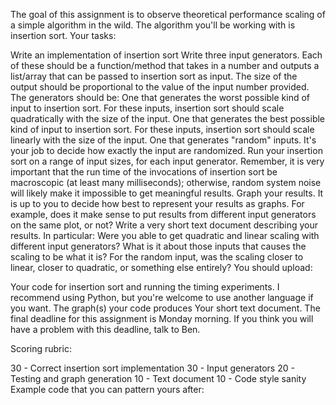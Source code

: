 The goal of this assignment is to observe theoretical performance scaling of a simple algorithm in the wild. The algorithm you'll be working with is insertion sort. Your tasks:

Write an implementation of insertion sort
Write three input generators. Each of these should be a function/method that takes in a number and outputs a list/array that can be passed to insertion sort as input. The size of the output should be proportional to the value of the input number provided. The generators should be:
One that generates the worst possible kind of input to insertion sort. For these inputs, insertion sort should scale quadratically with the size of the input.
One that generates the best possible kind of input to insertion sort. For these inputs, insertion sort should scale linearly with the size of the input.
One that generates "random" inputs. It's your job to decide how exactly the input are randomized.
Run your insertion sort on a range of input sizes, for each input generator. Remember, it is very important that the run time of the invocations of insertion sort be macroscopic (at least many milliseconds); otherwise, random system noise will likely make it impossible to get meaningful results.
Graph your results. It is up to you to decide how best to represent your results as graphs. For example, does it make sense to put results from different input generators on the same plot, or not?
Write a very short text document describing your results. In particular:
Were you able to get quadratic and linear scaling with different input generators? What is it about those inputs that causes the scaling to be what it is?
For the random input, was the scaling closer to linear, closer to quadratic, or something else entirely?
You should upload:

Your code for insertion sort and running the timing experiments. I recommend using Python, but you're welcome to use another language if you want.
The graph(s) your code produces
Your short text document.
The final deadline for this assignment is Monday morning. If you think you will have a problem with this deadline, talk to Ben.

Scoring rubric:

30 - Correct insertion sort implementation
30 - Input generators
20 - Testing and graph generation
10 - Text document
10 - Code style sanity
Example code that you can pattern yours after:
